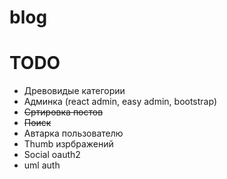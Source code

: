 # blog

TODO
==============
* Древовидые категории
* Админка (react admin, easy admin, bootstrap)
* ~~Сртировка постов~~
* ~~Поиск~~
* Автарка пользователю
* Thumb изрбражений
* Social oauth2
* uml auth